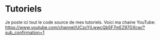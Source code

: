 # Tutoriels
Je poste ici tout le code source de mes tutoriels.
Voici ma chaine YouTube: https://www.youtube.com/channel/UCzcYjLwwcQb5F7mEZ97GXcw/?sub_confirmation=1
